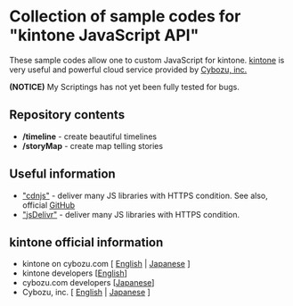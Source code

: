# Collection of sample codes for "kintone JavaScript API"

These sample codes allow one to custom JavaScript for kintone. [kintone](https://kintone.cybozu.com/us/ "English page") is very useful and powerful cloud service provided by [Cybozu, inc.](https://kintone.cybozu.com/us/company.html "Cybozu, inc.")

**(NOTICE)** My Scriptings has not yet been fully tested for bugs.  

## Repository contents
* **/timeline** - create beautiful timelines
* **/storyMap** - create map telling stories

## Useful information
* ["cdnjs"](http://cdnjs.com/ "cdnjs") - deliver many JS libraries with HTTPS condition. See also, official [GitHub](https://github.com/cdnjs/cdnjs)
* ["jsDelivr"](http://www.jsdelivr.com/ "jsDelivr") - deliver many JS libraries with HTTPS condition. 

## kintone official information

* kintone on cybozu.com [ [English](https://kintone.cybozu.com/us/ "English page") | [Japanese](https://kintone.cybozu.com/jp/ "Japanese page") ]
* kintone developers [[English](http://developers.kintone.com/ "English page")]
* cybozu.com developers [[Japanese](https://developers.cybozu.com/ja/ "Japanese page")]
* Cybozu, inc. [ [English](https://kintone.cybozu.com/us/company.html "English page") | [Japanese](http://cybozu.co.jp/ "Japanese page") ]